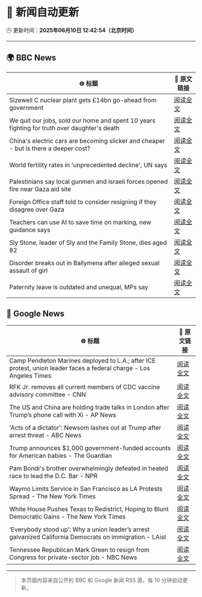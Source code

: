 # 🧠 新闻自动更新

🕒 更新时间：**2025年06月10日 12:42:54（北京时间）**

---

## 🌍 BBC News

| 🌐 标题 | 🔗 原文链接 |
|--------|-------------|
| Sizewell C nuclear plant gets £14bn go-ahead from government | [阅读全文](https://www.bbc.com/news/articles/c4gr3nd5zy6o) |
| We quit our jobs, sold our home and spent 10 years fighting for truth over daughter's death | [阅读全文](https://www.bbc.com/news/articles/cdxn5d4dzrwo) |
| China's electric cars are becoming slicker and cheaper - but is there a deeper cost? | [阅读全文](https://www.bbc.com/news/articles/cy8d4v69jw6o) |
| World fertility rates in 'unprecedented decline', UN says | [阅读全文](https://www.bbc.com/news/articles/clynq459wxgo) |
| Palestinians say local gunmen and Israeli forces opened fire near Gaza aid site | [阅读全文](https://www.bbc.com/news/articles/c79e0zxy2lro) |
| Foreign Office staff told to consider resigning if they disagree over Gaza | [阅读全文](https://www.bbc.com/news/articles/cy8nzx1475ro) |
| Teachers can use AI to save time on marking, new guidance says | [阅读全文](https://www.bbc.com/news/articles/c1kvyj7dkp0o) |
| Sly Stone, leader of Sly and the Family Stone, dies aged 82 | [阅读全文](https://www.bbc.com/news/articles/c4g2d5yz1r1o) |
| Disorder breaks out in Ballymena after alleged sexual assault of girl | [阅读全文](https://www.bbc.com/news/articles/ckg4v04p008o) |
| Paternity leave is outdated and unequal, MPs say | [阅读全文](https://www.bbc.com/news/articles/crmk07jyjmxo) |

## 📰 Google News

| 🌐 标题 | 🔗 原文链接 |
|--------|-------------|
| Camp Pendleton Marines deployed to L.A.; after ICE protest, union leader faces a federal charge - Los Angeles Times | [阅读全文](https://news.google.com/rss/articles/CBMijgFBVV95cUxPQW9JX1lfUVcxQk9BNnkzX2o5bk5laEpOVzRZVDJpOVdCUzE2V1B6SWVyakpHaDA5SzJwQkFwVno2ME9yM3o0cVo5b09iWVRua0xnVzc0VGllUldyWGFlM3k5Z25GT3pDaEFFeThabHZKeURNdVRmd1pvbFVZbjJSNjdvUzEwbDJDemk1UUpB?oc=5) |
| RFK Jr. removes all current members of CDC vaccine advisory committee - CNN | [阅读全文](https://news.google.com/rss/articles/CBMiekFVX3lxTE44eXVmTmRyaEVMOHdQTFdsTDRCcGgyT0tNLVpXcW1HWVBEaV9NSUlMc3hleGZxSm5fY3hqSkpTS3pKUWdneThESjhSOXVDZkIyNUlvbjNhLXZKUm9RcHJvNVBvMlJ0aExtTjJpc1llSWlSM3Y5cTFmQUF30gF_QVVfeXFMUFdaNUFWV0hSZHhtdnh3X1BJVTQ0cnJLU0gta1Jqd19IaWNVemk0QU5FLV90Rms3T2V1dldOa3NydklUZWxsZGdLamtIU0trQmdrVE1sMUhTaUZhdzlkcXh1Ulp4eW4zaVRHVmF4V2o2VGtYZzBlTVFodU82cjJxZw?oc=5) |
| The US and China are holding trade talks in London after Trump’s phone call with Xi - AP News | [阅读全文](https://news.google.com/rss/articles/CBMikAFBVV95cUxQUDNfQnNrWF9vMHo4Q1M5d0h3UFREa1R3cWFRLXhLajVnRUVjajFrSWt5Q3FhaU4tcnlrNFh0WlFCZEdoTlB1bGdxTEtDUnplb0VtVXZyc0NtSGNHMTB4cEVjdFl1TGdHQTh2RlFrNVdQZXRFeHVtQnJZWFJQaHR4TGtxNmVlUm1FWGNxS1lUZFQ?oc=5) |
| 'Acts of a dictator': Newsom lashes out at Trump after arrest threat - ABC News | [阅读全文](https://news.google.com/rss/articles/CBMipAFBVV95cUxOZ0ZWVFZSUDN4NF9KLWZoVVp1b0xjTmVwaGtpR2dMclRKcS1UY2d6UTVLcEpOU0VFMVdLYzJ1NVNPTWF6RGdBd05MRHdEUDNFVzQyaFJ1Tjk1aW92LWtWN0xyS3dnSEhpWWRBZE5QeVVzMm5Lb044SmRGVnBqZHVpVEpCYlpPWWI2WFBnWWlhOFRWQ2t4M1BRNU9rc21feGpUYktaY9IBqgFBVV95cUxOWXBhUmNpNFdONnN6Q0hlNTRPNHhNdkp5ZEsybm9RdUhyd2NTazQzRTZfbi13WDVkNXVqTTVvdlNIdDZPZndwdUEwamY5SDVfTm1nT09PejFlc19oUWhQVkRxMjF0bTdDM05RQXhmQU40RmpLeE1jQ0tna0FtejN1VEhXZ1c5TmNqNFREYXcyODBUNHZCdi1PQU5iQkZvSGoya3BHc3d2djRlQQ?oc=5) |
| Trump announces $1,000 government-funded accounts for American babies - The Guardian | [阅读全文](https://news.google.com/rss/articles/CBMiggFBVV95cUxNSVZXQjRDTHlGUEs5LTd2QTMyZGZON2diSXc1OEt3bk9VOUZVemYzTEZCRDZTa3czVG0tQ3dTYjc2UkQyeGFxNWlyV3luQ0VJckkxN2d2dnB2T2x5WkpMMEw3azJFWXM3b1BWYmxYdzEwTzZiOFEzY1h4cC1yUzRHeWdR?oc=5) |
| Pam Bondi's brother overwhelmingly defeated in heated race to lead the D.C. Bar - NPR | [阅读全文](https://news.google.com/rss/articles/CBMihwFBVV95cUxOOERiVXJoS1BtWkRlclpUVG00X1U5LXAzOENKU0FtOHR6MVA3OW5Qa2tRcjlxckZ5NXEzc2RDV1ZQRzFWWS0wZE5qamJzT3pXbjV0a0lBdjJYRHdQSlRrYTR3emFHQkNZR1ZLQkJvMzZNd2xNN0dpVzdPaHVjQ0tTUnRmeUhWMmc?oc=5) |
| Waymo Limits Service in San Francisco as LA Protests Spread - The New York Times | [阅读全文](https://news.google.com/rss/articles/CBMilgFBVV95cUxQZS1LUnBNaVdwN2dqRnkydWdDT290ek1nME5pa0hzMTRUQ2tDOGxpcjlCVUxhT1NIUEdtNEtFc0N2RWtKRFJmZHR4OEc2cGpDMUNkZGtBMy1PVUdkN2JuaC1lcUVoU09rekpWc2tCMm5OdUxtZ2RZVk5TXzlZclo4ZzhOZzBvMjdob0dWQmpuRFA4V2RiOGc?oc=5) |
| White House Pushes Texas to Redistrict, Hoping to Blunt Democratic Gains - The New York Times | [阅读全文](https://news.google.com/rss/articles/CBMigwFBVV95cUxNdVAybXZjOUM0VUlNNlIwT2xwRUpVTlJHclh3NHBYSi1DbFFLTDh4SFYtWWREVGtOYld1OG1Qd25Tb0EzOEgwTTZXSUFkeW83UXV0TVFkemV3UUVWWTZ5ZGhGemVmVFQ3UXhpdG1UbUtmZEUxc2tlMGtKdHhERWwtcGVlTQ?oc=5) |
| ‘Everybody stood up’: Why a union leader’s arrest galvanized California Democrats on immigration - LAist | [阅读全文](https://news.google.com/rss/articles/CBMipAFBVV95cUxQLXFkSE9ON3NVR0dQNzgyWGdGQlkwMWpaSnp4VUZPWmdDb2E4QmgybGt2SzFUQmRybktqSUNNdWpqRTNXbHgyWXJ3MjFEXzllR0hucjVCc19jdjltS2pKdmxGaHlnUXhpQ2U4TzhDSl9yNUNZYU5BOFQxM1RJQWVudVJHWDNkNDlUb1VNUThfTmNjWWdXaVNqSUpOSkdUQXppR0RhYg?oc=5) |
| Tennessee Republican Mark Green to resign from Congress for private-sector job - NBC News | [阅读全文](https://news.google.com/rss/articles/CBMiugFBVV95cUxQVEV0QmxBV0h5TllqRzgtT1ltMVNBajRJUm1WT3ZvMzFJMWhDSTZSczZ2VGpUNkZieWVlaWFDdTU0ZEFZSEg1TXh3RWdOdlY1UlZFTW1tMHJ5aks2dUdTcXRDZTBjbDNHbVZKVFExbTJ4U0cwQVZVSXJ0WVpuYjZmMTQyX2xSZEU0MFZVa3o2RUNVRkswUEw3X0d2X3FvM3IwUGZrQWJlaTJNZFh5WnlQT1p5Wm9seE5UTnfSAVZBVV95cUxQd2EwOUNtNjV2UkxrNkhrZDRuVmpibmRXVmlwNm1DaVpZYXV2UTQ1dVZMbXBIeU9wSmdWdGVEMjFiREFOYW5FX3B5MVltSW9FWG1BLWxnUQ?oc=5) |

---
> 本页面内容来自公开的 BBC 和 Google 新闻 RSS 源，每 10 分钟自动更新。